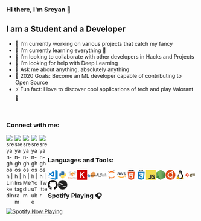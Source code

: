 ### Hi there, I'm Sreyan 👋

## I am a Student and a Developer

- 🔭 I’m currently working on various projects that catch my fancy
- 🌱 I’m currently learning everything 🤣
- 👯 I’m looking to collaborate with other developers in Hacks and Projects
- 🤔 I’m looking for help with Deep Learning
- 💬 Ask me about anything, absolutely anything
- 🥅 2020 Goals: Become an ML developer capable of contributing to Open Source
- ⚡ Fun fact: I love to discover cool applications of tech and play Valorant 🤣
</br>

### Connect with me:

[<img align="left" alt="sreyan-ghosh | LinkedIn" width="22px" src="https://cdn.jsdelivr.net/npm/simple-icons@v3/icons/linkedin.svg" />][linkedin]
[<img align="left" alt="sreyan-ghosh | Instagram" width="22px" src="https://cdn.jsdelivr.net/npm/simple-icons@v3/icons/instagram.svg" />][instagram]
[<img align="left" alt="sreyan-ghosh | Medium" width="22px" src="https://cdn.jsdelivr.net/npm/simple-icons@v3/icons/medium.svg" />][medium]
[<img align="left" alt="sreyan-ghosh | YouTube" width="22px" src="https://cdn.jsdelivr.net/npm/simple-icons@v3/icons/facebook.svg" />][facebook]
[<img align="left" alt="sreyan-ghosh | Twitter" width="22px" src="https://cdn.jsdelivr.net/npm/simple-icons@v3/icons/twitter.svg" />][twitter]

</br>
</br>

### Languages and Tools:

<img align="left" alt="Visual Studio Code" width="26px" src="https://raw.githubusercontent.com/github/explore/80688e429a7d4ef2fca1e82350fe8e3517d3494d/topics/visual-studio-code/visual-studio-code.png" />
<img align="left" alt="Python" width="26px" src="https://raw.githubusercontent.com/github/explore/80688e429a7d4ef2fca1e82350fe8e3517d3494d/topics/python/python.png" />
<img align="left" alt="Tensorflow" width="26px" src="https://raw.githubusercontent.com/github/explore/80688e429a7d4ef2fca1e82350fe8e3517d3494d/topics/tensorflow/tensorflow.png" />
<img align="left" alt="Keras" width="26px" src="https://raw.githubusercontent.com/github/explore/master/topics/keras/keras.png" />
<img align="left" alt="Ubuntu" width="26px" src="https://raw.githubusercontent.com/github/explore/80688e429a7d4ef2fca1e82350fe8e3517d3494d/topics/scikit-learn/scikit-learn.png" />
<img align="left" alt="Flask" width="26px" src="https://raw.githubusercontent.com/github/explore/master/topics/flask/flask.png" />
<img align="left" alt="Jupyter" width="26px" src="https://raw.githubusercontent.com/github/explore/master/topics/jupyter-notebook/jupyter-notebook.png" />
<img align="left" alt="AWS" width="26px" src="https://raw.githubusercontent.com/github/explore/master/topics/aws/aws.png" />
<img align="left" alt="HTML5" width="26px" src="https://raw.githubusercontent.com/github/explore/80688e429a7d4ef2fca1e82350fe8e3517d3494d/topics/html/html.png" />
<img align="left" alt="CSS3" width="26px" src="https://raw.githubusercontent.com/github/explore/80688e429a7d4ef2fca1e82350fe8e3517d3494d/topics/css/css.png" />
<img align="left" alt="JavaScript" width="26px" src="https://raw.githubusercontent.com/github/explore/80688e429a7d4ef2fca1e82350fe8e3517d3494d/topics/javascript/javascript.png" />
<img align="left" alt="Node.js" width="26px" src="https://raw.githubusercontent.com/github/explore/80688e429a7d4ef2fca1e82350fe8e3517d3494d/topics/nodejs/nodejs.png" />
<img align="left" alt="Ubuntu" width="26px" src="https://raw.githubusercontent.com/github/explore/80688e429a7d4ef2fca1e82350fe8e3517d3494d/topics/ubuntu/ubuntu.png" />
<img align="left" alt="Linux" width="26px" src="https://raw.githubusercontent.com/github/explore/80688e429a7d4ef2fca1e82350fe8e3517d3494d/topics/linux/linux.png" />
<img align="left" alt="Git" width="26px" src="https://raw.githubusercontent.com/github/explore/80688e429a7d4ef2fca1e82350fe8e3517d3494d/topics/git/git.png" />
<img align="left" alt="GitHub" width="26px" src="https://raw.githubusercontent.com/github/explore/78df643247d429f6cc873026c0622819ad797942/topics/github/github.png" />
<img align="left" alt="Terminal" width="26px" src="https://raw.githubusercontent.com/github/explore/80688e429a7d4ef2fca1e82350fe8e3517d3494d/topics/terminal/terminal.png" />

</br>
</br>

### Spotify Playing 🎧

[<img src="https://spotify-now-playing-olive.vercel.app/api/spotify-playing" alt="Spotify Now Playing" width="350" />](https://open.spotify.com/user/90c3d379852442159cec8d6cf6d1fe31)

[twitter]: https://twitter.com/SreyanGhosh7
[facebook]: https://www.facebook.com/profile.php?id=100001684286262
[instagram]: https://www.instagram.com/_.sir_casm._/
[linkedin]: https://www.linkedin.com/in/sreyan-ghosh-b0722a18b/
[medium]: https://medium.com/@sreyan2000